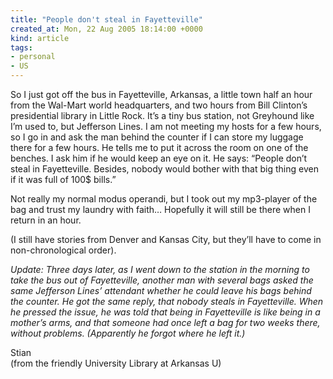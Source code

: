 ```yaml
---
title: "People don't steal in Fayetteville"
created_at: Mon, 22 Aug 2005 18:14:00 +0000
kind: article
tags:
- personal
- US
---
```


So I just got off the bus in Fayetteville, Arkansas, a little town half
an hour from the Wal-Mart world headquarters, and two hours from Bill
Clinton’s presidential library in Little Rock. It’s a tiny bus station,
not Greyhound like I’m used to, but Jefferson Lines. I am not meeting my
hosts for a few hours, so I go in and ask the man behind the counter if
I can store my luggage there for a few hours. He tells me to put it
across the room on one of the benches. I ask him if he would keep an eye
on it. He says: “People don’t steal in Fayetteville. Besides, nobody
would bother with that big thing even if it was full of 100\$ bills.”

Not really my normal modus operandi, but I took out my mp3-player of the
bag and trust my laundry with faith… Hopefully it will still be there
when I return in an hour.

(I still have stories from Denver and Kansas City, but they’ll have to
come in non-chronological order).

*Update: Three days later, as I went down to the station in the morning
to take the bus out of Fayetteville, another man with several bags asked
the same Jefferson Lines’ attendant whether he could leave his bags
behind the counter. He got the same reply, that nobody steals in
Fayetteville. When he pressed the issue, he was told that being in
Fayetteville is like being in a mother’s arms, and that someone had once
left a bag for two weeks there, without problems. (Apparently he forgot
where he left it.)*

Stian\
 (from the friendly University Library at Arkansas U)
